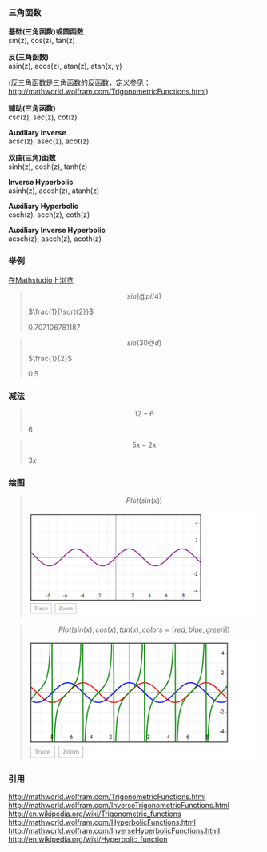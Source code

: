 ### 三角函数

**基础(三角函数)或圆函数**
<br>sin(z), cos(z), tan(z)

**反(三角函数)**
<br>asin(z), acos(z), atan(z), atan(x, y)

(反三角函数是三角函数的反函数，定义参见：http://mathworld.wolfram.com/TrigonometricFunctions.html)

**辅助(三角函数)**
<br>csc(z), sec(z), cot(z)

**Auxiliary Inverse**
<br>acsc(z), asec(z), acot(z)

**双曲(三角)函数**
<br>sinh(z), cosh(z), tanh(z)

**Inverse Hyperbolic**
<br>asinh(z), acosh(z), atanh(z)

**Auxiliary Hyperbolic**
<br>csch(z), sech(z), coth(z)

**Auxiliary Inverse Hyperbolic**
<br>acsch(z), asech(z), acoth(z)

### 举例
[在Mathstudio上浏览](http://mathstud.io/?input[0]=c2luKEBwaS80KQ%3D%3D&input[1]=c2luKDMwQGQp&input[2]=c2luKHgpL2Nvcyh4KQ%3D%3D&input[3]=c2luaCh4KS9jb3NoKHgp&input[4]=UGxvdChzaW4oeCkp&input[5]=UGxvdChzaW4oeCksY29zKHgpLHRhbih4KSxjb2xvcnM9W3JlZCxibHVlLGdyZWVuXSk%3D&input[6]=UGxvdChzaW5oKHgpKQ%3D%3D&input[7]=UGxvdChjb3NoKHgpKQ%3D%3D)

>    ```math
>    sin(@pi/4)
>    ```
>    $\frac{1}{\sqrt{2}}$
>    
>    0.707106781187


>    ```math
>    sin(30@d)
>    ```
>    $\frac{1}{2}$
>
>    0.5

### 减法
>    ```math
>    12 - 6
>    ```
>    ${\text{6}}$

>    ```math
>    5x - 2x
>    ```
>    ${\text{3}}x$

### 绘图
>    ```math
>    Plot(sin(x))
>    ```
>    ![graphing_00](../_media/TheBasics/TrigonometricFunctions/graphing_00.png)

>    ```math
>    Plot(sin(x), cos(x), tan(x), colors=[red, blue, green])
>    ```
>    ![graphing_01](../_media/TheBasics/TrigonometricFunctions/graphing_01.png)

### 引用
http://mathworld.wolfram.com/TrigonometricFunctions.html
http://mathworld.wolfram.com/InverseTrigonometricFunctions.html
http://en.wikipedia.org/wiki/Trigonometric_functions
http://mathworld.wolfram.com/HyperbolicFunctions.html
http://mathworld.wolfram.com/InverseHyperbolicFunctions.html
http://en.wikipedia.org/wiki/Hyperbolic_function